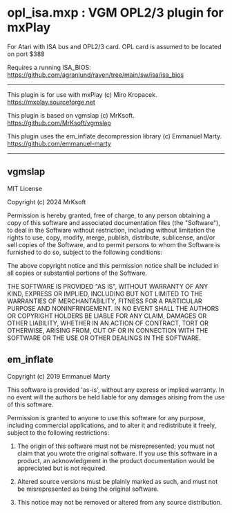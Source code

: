 # opl_isa.mxp : VGM OPL2/3 plugin for mxPlay

For Atari with ISA bus and OPL2/3 card.
OPL card is assumed to be located on port $388

Requires a running ISA_BIOS:
https://github.com/agranlund/raven/tree/main/sw/isa/isa_bios

---

This plugin is for use with mxPlay (c) Miro Kropacek.
 https://mxplay.sourceforge.net

This plugin is based on vgmslap (c) MrKsoft.
 https://github.com/MrKsoft/vgmslap

This plugin uses the em_inflate decompression library (c) Emmanuel Marty.
 https://github.com/emmanuel-marty

---

## vgmslap

MIT License

Copyright (c) 2024 MrKsoft

Permission is hereby granted, free of charge, to any person obtaining a copy
of this software and associated documentation files (the "Software"), to deal
in the Software without restriction, including without limitation the rights
to use, copy, modify, merge, publish, distribute, sublicense, and/or sell
copies of the Software, and to permit persons to whom the Software is
furnished to do so, subject to the following conditions:

The above copyright notice and this permission notice shall be included in all
copies or substantial portions of the Software.

THE SOFTWARE IS PROVIDED "AS IS", WITHOUT WARRANTY OF ANY KIND, EXPRESS OR
IMPLIED, INCLUDING BUT NOT LIMITED TO THE WARRANTIES OF MERCHANTABILITY,
FITNESS FOR A PARTICULAR PURPOSE AND NONINFRINGEMENT. IN NO EVENT SHALL THE
AUTHORS OR COPYRIGHT HOLDERS BE LIABLE FOR ANY CLAIM, DAMAGES OR OTHER
LIABILITY, WHETHER IN AN ACTION OF CONTRACT, TORT OR OTHERWISE, ARISING FROM,
OUT OF OR IN CONNECTION WITH THE SOFTWARE OR THE USE OR OTHER DEALINGS IN THE
SOFTWARE.

## em_inflate

Copyright (c) 2019 Emmanuel Marty

This software is provided 'as-is', without any express or implied warranty. In
no event will the authors be held liable for any damages arising from the use of
this software.

Permission is granted to anyone to use this software for any purpose, including
commercial applications, and to alter it and redistribute it freely, subject to
the following restrictions:

1.  The origin of this software must not be misrepresented; you must not claim
    that you wrote the original software. If you use this software in a product,
    an acknowledgment in the product documentation would be appreciated but is
    not required.

2.  Altered source versions must be plainly marked as such, and must not be
    misrepresented as being the original software.

3.  This notice may not be removed or altered from any source distribution.





